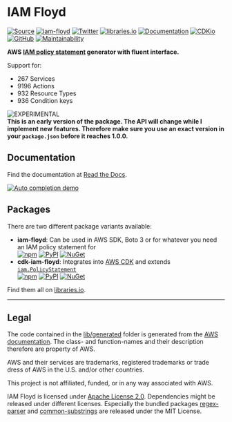 # IAM Floyd

[![Source](https://img.shields.io/github/stars/udondan/iam-floyd?logo=github&label=GitHub%20Stars)](https://github.com/udondan/iam-floyd)
[![iam-floyd](https://img.shields.io/github/v/release/udondan/iam-floyd)](https://github.com/udondan/iam-floyd)
[![Twitter](https://badgen.net/twitter/follow/heyiamfloyd?icon=twitter)](https://twitter.com/heyiamfloyd)
[![libraries.io](https://img.shields.io/badge/packages-libraries.io-yellow)](https://libraries.io/search?q=iam-floyd)
[![Documentation](https://img.shields.io/badge/Documentation-Read%20the%20Docs-orange)](https://iam-floyd.readthedocs.io/en/latest/)
[![CDKio](https://img.shields.io/badge/awscdk.io-cdk--iam--floyd-orange)](https://awscdk.io/packages/cdk-iam-floyd@0.123.0)
[![GitHub](https://img.shields.io/github/license/udondan/iam-floyd)](https://github.com/udondan/iam-floyd/blob/main/LICENSE)
[![Maintainability](https://api.codeclimate.com/v1/badges/cdb84b5646c6805b1a23/maintainability)](https://codeclimate.com/github/udondan/iam-floyd/maintainability)

<!-- put back - when we actually have tests
[![Test Coverage](https://api.codeclimate.com/v1/badges/cdb84b5646c6805b1a23/test_coverage)](https://codeclimate.com/github/udondan/iam-floyd/test_coverage)
-->

**AWS [IAM policy statement](https://docs.aws.amazon.com/IAM/latest/UserGuide/reference_policies_elements_statement.html) generator with fluent interface.**

<!-- stats -->

Support for:

* 267 Services
* 9196 Actions
* 932 Resource Types
* 936 Condition keys

<!-- /stats -->

![EXPERIMENTAL](https://img.shields.io/badge/stability-experimantal-orange?style=for-the-badge)**<br>This is an early version of the package. The API will change while I implement new features. Therefore make sure you use an exact version in your `package.json` before it reaches 1.0.0.**

## Documentation

Find the documentation at [Read the Docs](https://iam-floyd.readthedocs.io/en/latest/).

[![Auto completion demo](https://raw.githubusercontent.com/udondan/iam-floyd/main/docs/movie-preview.png)](https://www.youtube.com/watch?v=4dHY8qPHbKA)

## Packages

There are two different package variants available:

* **iam-floyd**: Can be used in AWS SDK, Boto 3 or for whatever you need an IAM policy statement for <br>[![npm](https://img.shields.io/npm/dt/iam-floyd?label=npm&color=blueviolet)](https://www.npmjs.com/package/iam-floyd)
  [![PyPI](https://img.shields.io/pypi/dm/iam-floyd?label=pypi&color=blueviolet)](https://pypi.org/project/iam-floyd/)
  [![NuGet](https://img.shields.io/nuget/dt/IAM.Floyd?label=nuget&color=blueviolet)](https://www.nuget.org/packages/IAM.Floyd/)
* **cdk-iam-floyd**: Integrates into [AWS CDK](https://aws.amazon.com/cdk/) and extends [`iam.PolicyStatement`](https://docs.aws.amazon.com/cdk/api/latest/docs/@aws-cdk_aws-iam.PolicyStatement.html)<br>[![npm](https://img.shields.io/npm/dt/cdk-iam-floyd?label=npm&color=orange)](https://www.npmjs.com/package/cdk-iam-floyd)
  [![PyPI](https://img.shields.io/pypi/dm/cdk-iam-floyd?label=pypi&color=orange)](https://pypi.org/project/cdk-iam-floyd/)
  [![NuGet](https://img.shields.io/nuget/dt/CDK.IAM.Floyd?label=nuget&color=orange)](https://www.nuget.org/packages/CDK.IAM.Floyd/)

Find them all on [libraries.io](https://libraries.io/search?q=iam-floyd).

---


## Legal

The code contained in the [lib/generated](https://github.com/udondan/iam-floyd/tree/main/lib/generated) folder is generated from the [AWS documentation](https://docs.aws.amazon.com/IAM/latest/UserGuide/reference_policies_actions-resources-contextkeys.html). The class- and function-names and their description therefore are property of AWS.

AWS and their services are trademarks, registered trademarks or trade dress of AWS in the U.S. and/or other countries.

This project is not affiliated, funded, or in any way associated with AWS.

IAM Floyd is licensed under [Apache License 2.0](https://github.com/udondan/iam-floyd/blob/main/LICENSE). Dependencies might be released under different licenses. Especially the bundled packages [regex-parser](https://www.npmjs.com/package/regex-parser) and [common-substrings](https://www.npmjs.com/package/common-substrings) are released under the MIT License.

